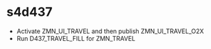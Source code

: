 # s4d437

- Activate ZMN_UI_TRAVEL and then publish ZMN_UI_TRAVEL_O2X
- Run D437_TRAVEL_FILL for ZMN_TRAVEL
